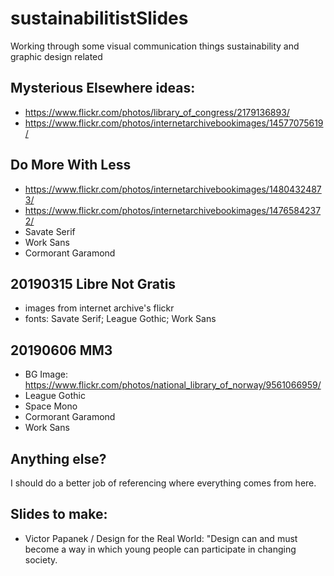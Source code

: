# sustainabilitistSlides
Working through some visual communication things sustainability and graphic design related

## Mysterious Elsewhere ideas:  
- https://www.flickr.com/photos/library_of_congress/2179136893/  
- https://www.flickr.com/photos/internetarchivebookimages/14577075619/  

## Do More With Less
- https://www.flickr.com/photos/internetarchivebookimages/14804324873/
- https://www.flickr.com/photos/internetarchivebookimages/14765842372/
- Savate Serif
- Work Sans
- Cormorant Garamond

## 20190315 Libre Not Gratis
- images from internet archive's flickr 
- fonts: Savate Serif; League Gothic; Work Sans

## 20190606 MM3
- BG Image: https://www.flickr.com/photos/national_library_of_norway/9561066959/
- League Gothic
- Space Mono
- Cormorant Garamond
- Work Sans

## Anything else? 
I should do a better job of referencing where everything comes from here.

## Slides to make:
- Victor Papanek / Design for the Real World: "Design can and must become a way in which young people can participate in changing society.
